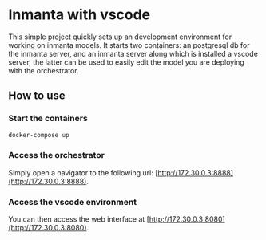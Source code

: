 # Inmanta with vscode

This simple project quickly sets up an development environment for working on inmanta models.  It starts two containers: an postgresql db for the inmanta server, and an inmanta server along which is installed a vscode server, the latter can be used to easily edit the model you are deploying with the orchestrator.

## How to use

### Start the containers
```bash
docker-compose up
```

### Access the orchestrator
Simply open a navigator to the following url: [http://172.30.0.3:8888](http://172.30.0.3:8888).

### Access the vscode environment
You can then access the web interface at [http://172.30.0.3:8080](http://172.30.0.3:8080).
